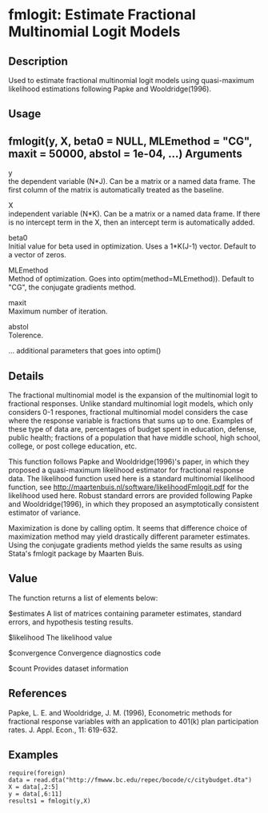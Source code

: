 
fmlogit: Estimate Fractional Multinomial Logit Models
=====================================================
Description
-----------
Used to estimate fractional multinomial logit models using quasi-maximum likelihood estimations following Papke and Wooldridge(1996).

Usage
-----
fmlogit(y, X, beta0 = NULL, MLEmethod = "CG", maxit = 50000,
  abstol = 1e-04, ...)
Arguments
---------
y	
the dependent variable (N*J). Can be a matrix or a named data frame. The first column of the matrix is automatically treated as the baseline.

X	
independent variable (N*K). Can be a matrix or a named data frame. If there is no intercept term in the X, then an intercept term is automatically added.

beta0	
Initial value for beta used in optimization. Uses a 1*K(J-1) vector. Default to a vector of zeros.

MLEmethod	
Method of optimization. Goes into optim(method=MLEmethod)). Default to "CG", the conjugate gradients method.

maxit	
Maximum number of iteration.

abstol	
Tolerence.

...	
additional parameters that goes into optim()

Details
-------
The fractional multinomial model is the expansion of the multinomial logit to fractional responses. Unlike standard multinomial logit models, which only considers 0-1 respones, fractional multinomial model considers the case where the response variable is fractions that sums up to one. Examples of these type of data are, percentages of budget spent in education, defense, public health; fractions of a population that have middle school, high school, college, or post college education, etc.

This function follows Papke and Wooldridge(1996)'s paper, in which they proposed a quasi-maximum likelihood estimator for fractional response data. The likelihood function used here is a standard multinomial likelihood function, see http://maartenbuis.nl/software/likelihoodFmlogit.pdf for the likelihood used here. Robust standard errors are provided following Papke and Wooldridge(1996), in which they proposed an asymptotically consistent estimator of variance.

Maximization is done by calling optim. It seems that difference choice of maximization method may yield drastically different parameter estimates. Using the conjugate gradients method yields the same results as using Stata's fmlogit package by Maarten Buis.

Value
-----
The function returns a list of elements below:

$estimates A list of matrices containing parameter estimates, standard errors, and hypothesis testing results.

$likelihood The likelihood value

$convergence Convergence diagnostics code

$count Provides dataset information

References
----------
Papke, L. E. and Wooldridge, J. M. (1996), Econometric methods for fractional response variables with an application to 401(k) plan participation rates. J. Appl. Econ., 11: 619-632.

Examples
--------
```Rcode
require(foreign)
data = read.dta("http://fmwww.bc.edu/repec/bocode/c/citybudget.dta")
X = data[,2:5]
y = data[,6:11]
results1 = fmlogit(y,X)
```
